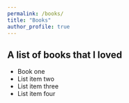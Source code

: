 ```yaml
---
permalink: /books/
title: "Books"
author_profile: true
---
```


## A list of books that I loved

  * Book one
  * List item two
  * List item three
  * List item four